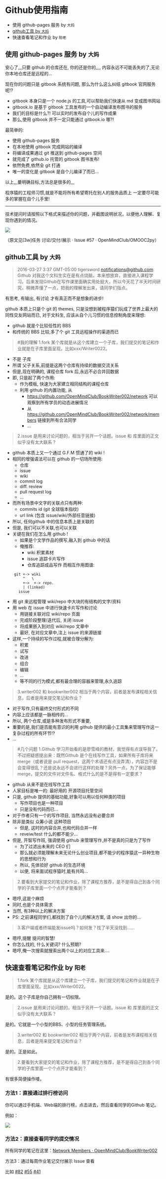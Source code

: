 # Github使用指南

+ 使用 github-pages 服务 by `大妈`
+ [github工具 by `大妈`](https://github.com/OpenMindClub/Writer002/issues/81#issuecomment-202125714)
+ 快速查看笔记和作业 by `阳老`


## 使用 github-pages 服务 by `大妈`

安心了,,,只要 github 的仓库还在,
你的还是你的,,,,
内容永远不可能丢失的了,无论你本地仓库还是远程的...

现在你的问题只是 gitbook 系统有问题,
那么为什么这么纠结 gitbook 官网服务呢!?

- gitbook 本身只是一个 node.js 的工具,可以帮助我们快速从 md 变成图书网站
- gitbook.io 是基于 gitbook 工具发布的一个自动编译发布图书的服务
- 我们的目标是什么?! 可以实时的发布自个儿的写作成果
- 那么,使用 gitbook 并不一定只能通过 gitbook.io 哪?!

最简单的:
- 使用 github-pages 服务
- 在本地使用 gitbook 完成网站的编译
- 将编译成果通过 git 推送到 github-pages 空间
- 就完成了 github.io 托管的 gitbook 图书发布!
- 依然免费,依然全 git 打通
- 唯一的变化是 gitbook 是自个儿编译了而已...

以上,,,嘦明确目标,方法总是很多的,,,

程序猿的工程师习惯,就是不能将所有希望寄托在别人的服务品质上
一定要尽可能多的掌握在自个儿手里!

---

技术提问时请按照以下格式来描述你的问题，并截图说明状况，以便他人理解、复现你遇到的情况。

![](https://ci3.googleusercontent.com/proxy/EYAca1SNqJUsc3inBZhvZpjRii28WUG_O7HP6ilmS1Fz2OZwQHvkXgNPRlOJlmzd-iPD1RaoK1G7kvQ05Iq3zxAzKM8Kd2QW0D6ZJ5oe4ttr-E1J98xabYGWT4MDiV4FBWf5KFpx-mk_LGyCPq3HycOt1uj9giGLUHEeqPPVwonZia7V3vtyuRrgK5mKsTeEVGi6AwceVo-cFS4beJICh1w6bkNjMhaWWH8CpE-cQT0RwZFeGaQ03FQQ2T49EH-riBWiB5Yini2VG5I=s0-d-e1-ft#https://camo.githubusercontent.com/4c9a5eefab71914dfa84a3a15c69a6e44b24366b/687474703a2f2f6f70656e6d696e64636c75622e71696e6975646e2e636f6d2f73686172652f546570464151546563682e706e67)

（原文见[3w]任务 讨论/交付/展示 · Issue #57 · OpenMindClub/OMOOC2py）


## github工具 by `大妈`

>2016-03-27 3:37 GMT-05:00 tigersword <notifications@github.com>:
Github 对我这个文科生实在是有点烧脑，本来想放弃，直接进入课程学习。后来发现Github在写作课里面确实用处挺大，所以今天花了半天时间研究，稍微弄懂了一点，把我的理解发出来，请同学们指点。

有思考, 有输出, 有讨论
才有真正而不是想象的进步!

github 本质上只是个 git 的 themes,
只是没想到被程序猿们玩成了世界上最大的同性交友网站而已,
对于文科生, 应该从自个儿习惯的信息控制角度来理想:

- github 就是个比较任性的 BBS
- 和传统的 BBS 比较,多了个 git 工具远程操作的渠道而已

> #我的理解
 1.fork 某个库就是从这个库建立一个子库，我们提交的笔记和作业就是在子库里面呈现。比如xxx/Writer0022。

- 不是 子库
- 所谓 父子关系,前提是这两个仓库有持续的数据交流关系
- 但是,现在明确的, 课程仓库 fork 后,永远不必合并回数据
- 即, 只是起了两个作用:
    + 作为模板, 快速为大家建立相同结构的课程仓库
    + 利用 github 的内置功能, 从
        * https://github.com/OpenMindClub/BookWriter002/network 可以观察到所有学员的动态进展情况
        * 从 https://github.com/OpenMindClub/BookWriter002/network/members
链接到所有合法同学
        * ...
> 2.issue 是用来讨论问题的，相当于另开一个话题。issue 和 库里面的正文似乎没有太大联系？

- github 本质上又一个通过 G.F.M 惯通了的 wiki !
- 相同的增强语法可以在 github 的一切场所使用:
    + 仓库
    + issue
    + wiki
    + commit log
    + diff. review
    + pull request log
    + ...
- 而所有场景中文字的关联点只有两种:
    + commits id (git 全球版本指纹)
    + url link (包含 issue/wiki/外部任意链接)
- 所以, 任何github 中的信息本质上是关联的
- 但是, 我们可以不关联,也可以关联
- 关键在我们在怎么用 github !
    + 如果是个文学作品的撰写,融入到 github 中的话
    + 俺推荐:
        * wiki 积累素材
        * issue 追踪卡片写作
        * 仓库追踪成品写作
而相互作用图谱:

```
    git +-> wiki
        ^   \
        +~>  +-> repo.
        | (linked)
      issue
```

- 用 git 来远程管理 wiki/repo 中大块的有结构的文字/资料
- 用 web 在 issue 中进行快速卡片写作和讨论
    + 用链接关联对应 wiki/repo 页面
    + 完成阶段整理/迭代后, 关闭 issue
    + 将成果嵌入到对应 wiki/repo 文章中
    + 最好, 在对应文章中,注上 issue 的来源链接
- 这样,一个持续的写作过程,就被合理分解为:
    + 积累
    + 试写
    + 改进
    + 组合
    + 编辑
    + ...
    + 等不同的行为模式,都有最合理的容器来管理,永久追踪

> 3.writer002 和 bookwriter002 相当于两个内容，前者是发布课程相关信息，后者是用来提交笔记和作业？

- 对于写作,只有最终交付形式的不同
- 内容上应该都是一脉相传的...
- 所以, 两个仓库,或是多种发布形式不重要,
- 重要的是,我们是否能有意识的利用 github 提供的最小工具集来管理写作这一复杂过程的所有环节!?
- ...

> #几个问题
> 1.Github 学习开始看的是廖雪峰的教材，我觉得有点误导我了。不过把疑惑提出来：既然Github 是个在线写作工具，如果所有子库将来merge（或者说是 pull request，这两个术语还有点没弄清），内容岂不是会变得很乱？还是说永远不会进行这样的处理？另外一点，为了保证能够merge，提交的文件对文件名、格式什么的是不是得有一定要求？

- github 从来不是在线写作工具
- 人家目标是唯一的: 最好用的 开源项目托管空间
- 只是, github 提供的基础功能,好象可以用以任何种类的项目
    + 写作项目也是一种项目
    + 只是没有代码而已...
- 对于作者只有一个的写作项目, 当然永远没有必要合并
- 除非是类似 众筹小说 这种项目
    + 但是, 这时的内容合并,也和代码合并一样
    + reveiw/test 什么的都不能少...
- 但是, 开智写作班, 强调使用 github 来管理写作,并不是真的只是为了写作
    + 为了过滤出未来的 CEO 们
    + 那么就必须能理解未来无论什么创业项目,都不能少的程序猿这一异种生物的思想和行为
    + 所以, 先体验好 github 的生态环境
    + 以便, 将来面试程序猿时,能有共鸣...
> 2.要看到大家提交的笔记和作业，除了课程方推荐，是不是得自己到各个同学的子库里面一个个点开才能看到？

- 嗯哼,这是个麻烦
- 同时,也是个具体需求
- 当然, 有3种以上的解决方案
- PS: 之前课程同学们,都找到了自个儿的解决方案, 请 show 出你的...

> 3.客户端或者终端能发issue吗？如何发？找了半天没找到……

- 嗯哼,提醒 提问的智慧!
- 你怎么找的, 什么关键词? 什么预期?
- 嗯哼,俺一次搜索就搜索出两个以上的对应工具来....

## 快速查看笔记和作业 by `阳老`

> 1.fork 某个库就是从这个库建立一个子库，我们提交的笔记和作业就是在子库里面呈现。比如xxx/Writer0022。

是的。这个子库是你自己拥有一切权限。

> 2.issue 是用来讨论问题的，相当于另开一个话题。issue 和 库里面的正文似乎没有太大联系？

是的。它就是一个小型的BBS、小型的任务管理系统。

> 3.writer002 和 bookwriter002 相当于两个内容，前者是发布课程相关信息，后者是用来提交笔记和作业？

是的。正是如此。

> 2.要看到大家提交的笔记和作业，除了课程方推荐，是不是得自己到各个同学的子库里面一个个点开才能看到？

有很多简便操作喽。

### 方法1：直接通过排行榜访问

你可以通过手机端、Web端的排行榜，点击进去，然后查看同学的Github 笔记。

例如：

![](https://camo.githubusercontent.com/761a1f246cba9a0098bc308a0f06f42c0f70d898/687474703a2f2f6f70656e6d696e64636c75622e71696e6975646e2e636f6d2f6f7579616e672f6f70656e6d696e64636c75622e706e67)

### 方法2：直接查看同学的提交情况

所有同学的笔记在这里：[Network Members · OpenMindClub/BookWriter002](https://github.com/OpenMindClub/BookWriter002/network/members)

方法3：通过每周作业笔记交付展示 Issue 查看

比如 [#82](https://github.com/OpenMindClub/Writer002/issues/82) [#55](https://github.com/OpenMindClub/Writer002/issues/55) [#41](https://github.com/OpenMindClub/Writer002/issues/41)